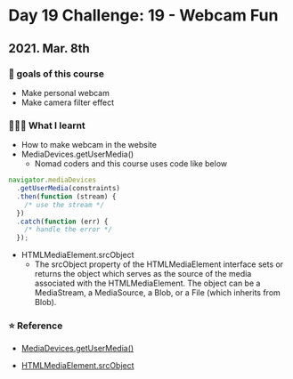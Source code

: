 # Day 19 Challenge: 19 - Webcam Fun

## 2021. Mar. 8th

### 💙 goals of this course

- Make personal webcam
- Make camera filter effect

### 👩🏻‍💻 What I learnt

- How to make webcam in the website
- MediaDevices.getUserMedia()
  - Nomad coders and this course uses code like below

```javascript
navigator.mediaDevices
  .getUserMedia(constraints)
  .then(function (stream) {
    /* use the stream */
  })
  .catch(function (err) {
    /* handle the error */
  });
```

- HTMLMediaElement.srcObject
  - The srcObject property of the HTMLMediaElement interface sets or returns the object which serves as the source of the media associated with the HTMLMediaElement. The object can be a MediaStream, a MediaSource, a Blob, or a File (which inherits from Blob).

### ⭐️ Reference

- [MediaDevices.getUserMedia()](https://developer.mozilla.org/en-US/docs/Web/API/MediaDevices/getUserMedia)

- [HTMLMediaElement.srcObject](https://developer.mozilla.org/en-US/docs/Web/API/HTMLMediaElement/srcObject)

